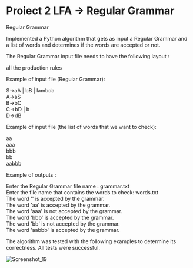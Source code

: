 # Proiect 2 LFA -> Regular Grammar
Regular Grammar

Implemented a Python algorithm that gets as input a Regular Grammar and a list of words and determines if the words are accepted or not. 

The Regular Grammar input file needs to have the following layout :

all the production rules

Example of input file (Regular Grammar):

S->aA | bB | lambda \
A->aS \
B->bC \
C->bD | b \
D->dB

Example of input file (the list of words that we want to check):


aa \
aaa \
bbb \
bb \
aabbb

Example of outputs :

Enter the Regular Grammar file name : grammar.txt \
Enter the file name that contains the words to check: words.txt \
The word '' is accepted by the grammar. \
The word 'aa' is accepted by the grammar. \
The word 'aaa' is not accepted by the grammar. \
The word 'bbb' is accepted by the grammar. \
The word 'bb' is not accepted by the grammar. \
The word 'aabbb' is accepted by the grammar.


The algorithm was tested with the following examples to determine its correctness. All tests were successful.

![Screenshot_19](https://user-images.githubusercontent.com/105515716/230786352-cea1f7aa-0203-49ea-af84-3957201e514c.jpg)
